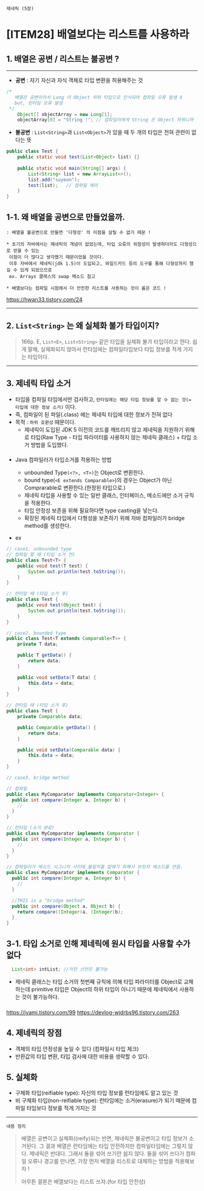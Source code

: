 `제네릭 (5장)`

# [ITEM28] 배열보다는 리스트를 사용하라

## 1. 배열은 공변 / 리스트는 불공변 ?
___
* **공변** : 자기 자신과 자식 객체로 타입 변환을 허용해주는 것
```java
/*
   배열은 공변이라서 Long 이 Object 하위 타입으로 인식되어 컴파일 오류 발생 X 
   but, 런타임 오류 발생 
 */
    Object[] objectArray = new Long[1];
    objectArray[0] = "String !"; // 컴파일러에게 String 은 Object 하위니까
```

* **불공변** : `List<String>`과 `List<Object>`가 있을 때 두 개의 타입은 전혀 관련이 없다는 뜻

``` java
public class Test {
    public static void test(List<Object> list) {}
    
    public static void main(String[] args) {
        List<String> list = new ArrayList<>();
        list.add("suyeon");
        test(list);   // 컴파일 에러
    } 
}
```

## 1-1. 왜 배열을 공변으로 만들었을까.
```text
: 배열을 불공변으로 만들면 '다형성' 의 이점을 살릴 수 없기 때문 !

* 초기의 자바에서는 제네릭의 개념이 없었는데, 타입 오류의 위험성이 발생하더라도 다형성으로 얻을 수 있는
 이점이 더 많다고 생각했기 때문이었을 것이다.
 이후 자바에서 제네릭(jdk 1.5)이 도입되고, 와일드카드 등의 도구를 통해 다형성까지 챙길 수 있게 되었으므로
 ex. Arrays 클래스의 swap 메소드 참고
 
* 배열보다는 컴파일 시점에서 더 안전한 리스트를 사용하는 것이 옳은 코드 !
```
https://hwan33.tistory.com/24
___
## 2. `List<String>` 는 왜 실체화 불가 타입이지?
> 166p. E, `List<E>`,  `List<String>` 같은 타입을 실체화 불가 타입이라고 한다.
> 쉽게 말해, 실체화되지 않아서 런타임에는 컴파일타임보다 타입 정보를 적게 가지는 타입이다.
___

## 3. 제네릭 타입 소거

* 타입을 컴파일 타임에서만 검사하고, `런타임에는 해당 타입 정보를 알 수 없는 것(= 타입에 대한 정보 소거)` 이다.
* 즉, 컴파일이 된 파일(.class) 에는 제네릭 타입에 대한 정보가 전혀 없다
* 목적 :  `하위 호환성` 때문이다. 
  * 제네릭이 도입된 JDK 5 이전의 코드를 깨뜨리지 않고 제네릭을 지원하기 위해 로 타입(Raw Type - 타입 파라미터를 사용하지 않는 제네릭 클래스) + 타입 소거 방법을 도입했다.
####
* Java 컴파일러가 타입소거를  적용하는 방법
  * unbounded Type`(<?>, <T>)`는 Object로 변환한다.
  * bound type(`<E extends Comparable>`)의 경우는 Object가 아닌 Comprarable로 변환한다.(한정된 타입으로.)
  * 제네릭 타입을 사용할 수 있는 일반 클래스, 인터페이스, 메소드에만 소거 규칙을 적용한다.
  * 타입 안정성 보존을 위해 필요하다면 type casting을 넣는다.
  * 확장된 제네릭 타입에서 다형성을 보존하기 위해 자바 컴파일러가 bridge method를 생성한다.     


* ex
``` java
// case1. unbounded type
// 컴파일 할 때 (타입 소거 전) 
public class Test<T> {
    public void test(T test) {
        System.out.println(test.toString());
    }
}

// 런타임 때 (타입 소거 후)
public class Test {
    public void test(Object test) {
        System.out.println(test.toString());
    }
}
```

``` java
// case2. bounded type
public class Test<T extends Comparable<T>> {
    private T data;

    public T getData() {
        return data;
    }

    public void setData(T data) {
        this.data = data;
    }
}

// 런타임 때 (타입 소거 후)
public class Test {
    private Comparable data;

    public Comparable getData() {
        return data;
    }

    public void setData(Comparable data) {
        this.data = data;
    }
}
```

```java
// case3. bridge method

// 컴파일
public class MyComparator implements Comparator<Integer> {
  public int compare(Integer a, Integer b) {
    //
  }
}

// 런타임 (소거 완료)
public class MyComparator implements Comparator {
  public int compare(Integer a, Integer b) {
    //
  }
}

// 컴파일러가 메소드 시그니처 사이에 불일치를 없애기 위해서 브릿지 메소드를 만듬.
public class MyComparator implements Comparator {
  public int compare(Integer a, Integer b) {
    //
  }

  //THIS is a "bridge method"
  public int compare(Object a, Object b) {
    return compare((Integer)a, (Integer)b);
  }
}

```

## 3-1. 타입 소거로 인해 제네릭에 원시 타입을 사용할 수가 없다
```java
  List<int> intList; //이런 선언은 불가능
```
* 제네릭 클래스는 타입 소거의 첫번째 규칙에 의해 타입 파라미터를 Object로 교체하는데 primitive 타입은 Object의 하위 타입이 아니기 때문에 제네릭에서 사용하는 것이 불가능하다.

###
https://jyami.tistory.com/99 
https://devlog-wjdrbs96.tistory.com/263

## 4. 제네릭의 장점
 * 객체의 타입 안정성을 높일 수 있다 (컴파일시 타입 체크)
 * 반환값의 타입 변환, 타입 검사에 대한 비용을 생략할 수 있다.

## 5. 실체화
* 구체화 타입(reifiable type): 자신의 타입 정보를 런타임에도 알고 있는 것
* 비 구체화 타입(non-reifiable type): 런타임에는 소거(erasure)가 되기 때문에 컴파일 타임보다 정보를 적게 가지는 것
___
`내용 정리`
> 배열은 공변이고 실체화((reify)되는 반면, 제네릭은 불공변이고 타입 정보가 소거된다. 그 결과 배열은 런타임에는 타입 안전하지만 컴파일타임에는 그렇지 않다. 제네릭은 반대다. 그래서 둘을 섞어 쓰기란 쉽지 않다. 둘을 섞어 쓰다가 컴파일 오류나 경고를 만나면, 가장 먼저 배열을 리스트로 대체하는 방법을 적용해보자 !
> 
> 아무튼 결론은 배열보다는 리스트 쓰자.(for 타입 안전성) 

